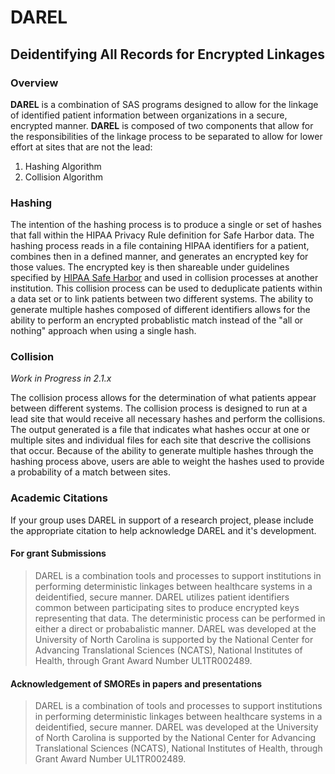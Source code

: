 # DAREL
## Deidentifying All Records for Encrypted Linkages
### Overview
**DAREL** is a combination of SAS programs designed to allow for the linkage of identified patient information between organizations in a secure, encrypted manner. **DAREL** is composed of two components that allow for the responsibilities of the linkage process to be separated to allow for lower effort at sites that are not the lead:
1) Hashing Algorithm
2) Collision Algorithm


### Hashing
The intention of the hashing process is to produce a single or set of hashes that fall within the  HIPAA Privacy Rule definition for Safe Harbor data. The hashing process reads in a file containing HIPAA identifiers for a patient, combines then in a defined manner, and generates an encrypted key for those values. The encrypted key is then shareable under guidelines specified by [HIPAA Safe Harbor](https://www.hhs.gov/hipaa/for-professionals/privacy/special-topics/de-identification/index.html) and used in collision processes at another institution. This collision process can be used to deduplicate patients within a data set or to link patients between two different systems. The ability to generate multiple hashes composed of different identifiers allows for the ability to perform an encrypted probablistic match instead of the "all or nothing" approach when using a single hash.

### Collision
*Work in Progress in 2.1.x*

The collision process allows for the determination of what patients appear between different systems. The collision process is designed to run at a lead site that would receive all necessary hashes and perform the collisions. The output generated is a file that indicates what hashes occur at one or multiple sites and individual files for each site that descrive the collisions that occur. Because of the ability to generate multiple hashes through the hashing process above, users are able to weight the hashes used to provide a probability of a match between sites.


### Academic Citations

If your group uses DAREL in support of a research project, please include the appropriate citation to help acknowledge DAREL and it's development.

#### For grant Submissions

> DAREL is a combination tools and processes to support institutions in performing deterministic linkages between healthcare systems in a deidentified, secure manner. DAREL utilizes patient identifiers common between participating sites to produce encrypted keys representing that data. The deterministic process can be performed in either a direct or probabalistic manner. DAREL was developed at the University of North Carolina is supported by the National Center for Advancing Translational Sciences (NCATS), National Institutes of Health, through Grant Award Number UL1TR002489.

#### Acknowledgement of SMOREs in papers and presentations

> DAREL is a combination of tools and processes to support institutions in performing deterministic linkages between healthcare systems in a deidentified, secure manner. DAREL was developed at the University of North Carolina is supported by the National Center for Advancing Translational Sciences (NCATS), National Institutes of Health, through Grant Award Number UL1TR002489.

